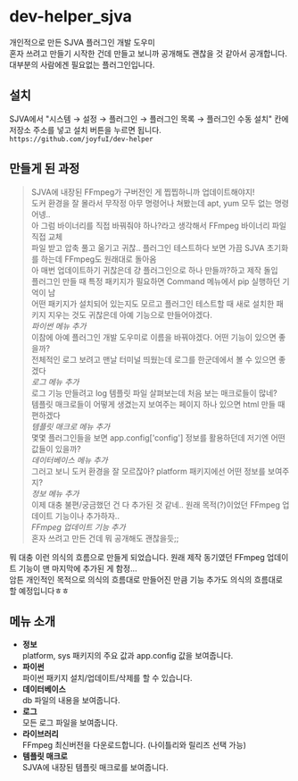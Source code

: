 # dev-helper_sjva

개인적으로 만든 SJVA 플러그인 개발 도우미  
혼자 쓰려고 만들기 시작한 건데 만들고 보니까 공개해도 괜찮을 것 같아서 공개합니다.  
대부분의 사람에겐 필요없는 플러그인입니다.

## 설치

SJVA에서 "시스템 → 설정 → 플러그인 → 플러그인 목록 → 플러그인 수동 설치" 칸에 저장소 주소를 넣고 설치 버튼을 누르면 됩니다.  
`https://github.com/joyfuI/dev-helper`

## 만들게 된 과정

> SJVA에 내장된 FFmpeg가 구버전인 게 찝찝하니까 업데이트해야지!  
> 도커 환경을 잘 몰라서 무작정 아무 명령어나 쳐봤는데 apt, yum 모두 없는 명령어넹..  
> 아 그럼 바이너리를 직접 바꿔줘야 하나?라고 생각해서 FFmpeg 바이너리 파일 직접 교체  
> 파일 받고 압축 풀고 옮기고 귀찮.. 플러그인 테스트하다 보면 가끔 SJVA 초기화를 하는데 FFmpeg도 원래대로 돌아옴  
> 아 매번 업데이트하기 귀찮은데 걍 플러그인으로 하나 만들까?하고 제작 돌입  
> 플러그인 만들 때 특정 패키지가 필요하면 Command 메뉴에서 pip 실행하던 기억이 남  
> 어떤 패키지가 설치되어 있는지도 모르고 플러그인 테스트할 때 새로 설치한 패키지 지우는 것도 귀찮은데 아예 기능으로 만들어야겠다.  
> *파이썬 메뉴 추가*  
> 이참에 아예 플러그인 개발 도우미로 이름을 바꿔야겠다. 어떤 기능이 있으면 좋을까?  
> 전체적인 로그 보려고 맨날 터미널 띄웠는데 로그를 한군데에서 볼 수 있으면 좋겠다  
> *로그 메뉴 추가*  
> 로그 기능 만들려고 log 템플릿 파일 살펴보는데 처음 보는 매크로들이 많네?  
> 템플릿 매크로들이 어떻게 생겼는지 보여주는 페이지 하나 있으면 html 만들 때 편하겠다  
> *템플릿 매크로 메뉴 추가*  
> 몇몇 플러그인들을 보면 app.config['config'] 정보를 활용하던데 저기엔 어떤 값들이 있을까?  
> *데이터베이스 메뉴 추가*  
> 그러고 보니 도커 환경을 잘 모르잖아? platform 패키지에선 어떤 정보를 보여주지?  
> *정보 메뉴 추가*  
> 이제 대충 불편/궁금했던 건 다 추가된 것 같네.. 원래 목적(?)이었던 FFmpeg 업데이트 기능이나 추가하자..  
> *FFmpeg 업데이트 기능 추가*  
> 혼자 쓰려고 만든 건데 뭐 공개해도 괜찮을듯;;

뭐 대충 이런 의식의 흐름으로 만들게 되었습니다. 원래 제작 동기였던 FFmpeg 업데이트 기능이 맨 마지막에 추가된 게 함정...  
암튼 개인적인 목적으로 의식의 흐름대로 만들어진 만큼 기능 추가도 의식의 흐름대로 할 예정입니다ㅎㅎ

## 메뉴 소개

* **정보**  
  platform, sys 패키지의 주요 값과 app.config 값을 보여줍니다.
* **파이썬**  
  파이썬 패키지 설치/업데이트/삭제를 할 수 있습니다.
* **데이터베이스**  
  db 파일의 내용을 보여줍니다.
* **로그**  
  모든 로그 파일을 보여줍니다.
* **라이브러리**  
  FFmpeg 최신버전을 다운로드합니다. (나이틀리와 릴리즈 선택 가능)
* **템플릿 매크로**  
  SJVA에 내장된 템플릿 매크로를 보여줍니다.

